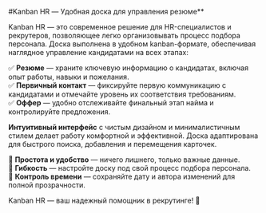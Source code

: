 #Kanban HR — Удобная доска для управления резюме**  

Kanban HR — это современное решение для HR-специалистов и рекрутеров, позволяющее легко организовывать процесс подбора персонала. Доска выполнена в удобном kanban-формате, обеспечивая наглядное управление кандидатами на всех этапах:  

✅ **Резюме** — храните ключевую информацию о кандидатах, включая опыт работы, навыки и пожелания.  
✅ **Первичный контакт** — фиксируйте первую коммуникацию с кандидатами и отмечайте уровень их соответствия требованиям.  
✅ **Оффер** — удобно отслеживайте финальный этап найма и контролируйте предложения.  

**Интуитивный интерфейс** с чистым дизайном и минималистичным стилем делает работу комфортной и эффективной. Доска адаптирована для быстрого поиска, добавления и перемещения карточек.  

🔹 **Простота и удобство** — ничего лишнего, только важные данные.  
🔹 **Гибкость** — настройте доску под свой процесс подбора персонала.  
🔹 **Контроль времени** — сохраняйте дату и автора изменений для полной прозрачности.  

Kanban HR — ваш надежный помощник в рекрутинге! 🚀
